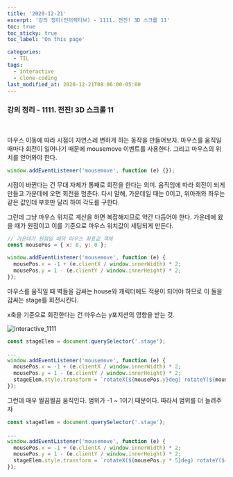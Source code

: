 ```yaml
---
title: '2020-12-21'
excerpt: '강의 정리(인터렉티브) - 1111. 전진! 3D 스크롤 11'
toc: true
toc_sticky: true
toc_label: 'On this page'

categories:
  - TIL
tags:
  - interactive
  - clone-coding
last_modified_at: 2020-12-21T08:06:00-05:00
---
```


### 강의 정리 - 1111. 전진! 3D 스크롤 11

<br />

마우스 이동에 따라 시점이 자연스레 변하게 하는 동작을 만들어보자. 마우스를 움직일 때마다 회전이 일어나기 때문에 mousemove 이벤트를 사용한다. 그리고 마우스의 위치를 얻어와야 한다.

```javascript
window.addEventListener('mousemove', function (e) {});
```

시점이 바뀐다는 건 무대 자체가 통째로 회전을 한다는 의미. 움직임에 따라 회전이 되게 만들고 가운데에 오면 회전을 멈춘다. 다시 말해, 가운데일 때는 0이고, 위아래와 좌우는 같은 값인데 부호만 달리 하여 각도를 구한다.

그런데 그냥 마우스 위치로 계산을 하면 복잡해지므로 약간 다듬어야 한다. 가운데에 왔을 때가 원점이고 이를 기준으로 마우스 위치값이 세팅되게 만든다.

```javascript
// 가운데가 원점일 때의 마우스 좌표값 객체
const mousePos = { x: 0, y: 0 };

window.addEventListener('mousemove', function (e) {
  mousePos.x = -1 + (e.clientX / window.innerWidth) * 2;
  mousePos.y = 1 - (e.clientY / window.innerHeight) * 2;
});
```

마우스를 움직일 때 벽들을 감싸는 house와 캐릭터에도 적용이 되어야 하므로 이 둘을 감싸는 stage를 회전시킨다.

x축을 기준으로 회전한다는 건 마우스는 y포지션의 영향을 받는 것.

![interactive_1111](https://user-images.githubusercontent.com/75867748/102729585-a21cdd00-4374-11eb-911b-a191cb9d4eca.png)

```javascript
const stageElem = document.querySelector('.stage');

...
window.addEventListener('mousemove', function (e) {
  mousePos.x = -1 + (e.clientX / window.innerWidth) * 2;
  mousePos.y = 1 - (e.clientY / window.innerHeight) * 2;
  stageElem.style.transform = `rotateX(${mousePos.y}deg) rotateY(${mousePos.x}deg)`;
});
```

그런데 매우 찔끔찔끔 움직인다. 범위가 -1 ~ 1이기 때문이다. 따라서 범위를 더 늘려주자

```javascript
const stageElem = document.querySelector('.stage');

...
window.addEventListener('mousemove', function (e) {
  mousePos.x = -1 + (e.clientX / window.innerWidth) * 2;
  mousePos.y = 1 - (e.clientY / window.innerHeight) * 2;
  stageElem.style.transform = `rotateX(${mousePos.y * 5}deg) rotateY(${mousePos.x * 5}deg)`;
});
```
